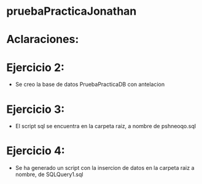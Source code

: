# pruebaPracticaJonathan

# Aclaraciones:

# Ejercicio 2:

- Se creo la base de datos PruebaPracticaDB con antelacion

# Ejercicio 3:

- El script sql  se encuentra en la carpeta raiz, a nombre de pshneoqo.sql

# Ejercicio 4:

- Se ha generado un script con la insercion de datos en la carpeta raiz a nombre, de SQLQuery1.sql


